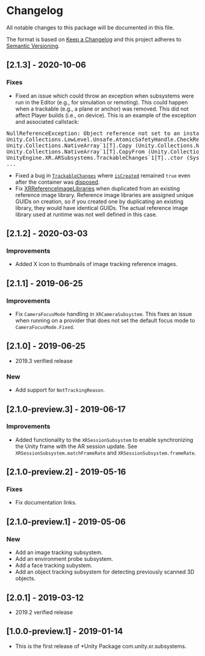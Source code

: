 # Changelog
All notable changes to this package will be documented in this file.

The format is based on [Keep a Changelog](http://keepachangelog.com/en/1.0.0/)
and this project adheres to [Semantic Versioning](http://semver.org/spec/v2.0.0.html).

## [2.1.3] - 2020-10-06
### Fixes
- Fixed an issue which could throw an exception when subsystems were run in the Editor (e.g., for simulation or remoting). This could happen when a trackable (e.g., a plane or anchor) was removed. This did not affect Player builds (i.e., on device). This is an example of the exception and associated callstack:
<pre>
NullReferenceException: Object reference not set to an instance of an object
Unity.Collections.LowLevel.Unsafe.AtomicSafetyHandle.CheckReadAndThrow (Unity.Collections.LowLevel.Unsafe.AtomicSafetyHandle handle)
Unity.Collections.NativeArray`1[T].Copy (Unity.Collections.NativeArray`1[T] src, Unity.Collections.NativeArray`1[T] dst)
Unity.Collections.NativeArray`1[T].CopyFrom (Unity.Collections.NativeArray`1[T] array)
UnityEngine.XR.ARSubsystems.TrackableChanges`1[T]..ctor (System.Void* addedPtr, System.Int32 addedCount, System.Void* updatedPtr, System.Int32 updatedCount, System.Void* removedPtr, System.Int32 removedCount, UnityEngine.XR.ARSubsystems.XRReferencePoint defaultT, System.Int32 stride, Unity.Collections.Allocator allocator)
...
</pre>
- Fixed a bug in [`TrackableChanges`](https://docs.unity3d.com/Packages/com.unity.xr.arsubsystems@2.1/api/UnityEngine.XR.ARSubsystems.TrackableChanges-1.html) where [`isCreated`](https://docs.unity3d.com/Packages/com.unity.xr.arsubsystems@2.1/api/UnityEngine.XR.ARSubsystems.TrackableChanges-1.html#UnityEngine_XR_ARSubsystems_TrackableChanges_1_isCreated) remained `true` even after the container was [disposed](https://docs.unity3d.com/Packages/com.unity.xr.arsubsystems@2.1/api/UnityEngine.XR.ARSubsystems.TrackableChanges-1.html#UnityEngine_XR_ARSubsystems_TrackableChanges_1_Dispose).
- Fix [XRReferenceImageLibraries](xref:UnityEngine.XR.ARSubsystems.XRReferenceImageLibrary) when duplicated from an existing reference image library. Reference image libraries are assigned unique GUIDs on creation, so if you created one by duplicating an existing library, they would have identical GUIDs. The actual reference image library used at runtime was not well defined in this case. 

## [2.1.2] - 2020-03-03
### Improvements
- Added X icon to thumbnails of image tracking reference images.

## [2.1.1] - 2019-06-25
### Improvements
- Fix `CameraFocusMode` handling in `XRCameraSubsystem`.  This fixes an issue when running on a provider that does not set the default focus mode to `CameraFocusMode.Fixed`.

## [2.1.0] - 2019-06-25
- 2019.3 verified release

### New
- Add support for `NotTrackingReason`.

## [2.1.0-preview.3] - 2019-06-17
### Improvements
- Added functionality to the `XRSessionSubsystem` to enable synchronizing the Unity frame with the AR session update. See `XRSessionSubsystem.matchFrameRate` and `XRSessionSubsystem.frameRate`.

## [2.1.0-preview.2] - 2019-05-16
### Fixes
- Fix documentation links.

## [2.1.0-preview.1] - 2019-05-06
### New
- Add an image tracking subsystem.
- Add an environment probe subsystem.
- Add a face tracking subystem.
- Add an object tracking subsystem for detecting previously scanned 3D objects.

## [2.0.1] - 2019-03-12
- 2019.2 verified release

## [1.0.0-preview.1] - 2019-01-14
- This is the first release of *Unity Package com.unity.xr.subsystems.
